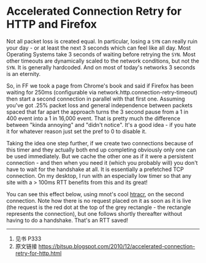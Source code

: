 # Accelerated Connection Retry for HTTP and Firefox

Not all packet loss is created equal. In particular, losing a `SYN` can really ruin your day - or at least the next 3 seconds which can feel like all day. Most Operating Systems take 3 seconds of waiting before retrying the `SYN`. Most other timeouts are dynamically scaled to the network conditions, but not the `SYN`. It is generally hardcoded. And on most of today's networks 3 seconds is an eternity.

So, in FF we took a page from Chrome's book and said if Firefox has been waiting for 250ms (configurable via network.http.connection-retry-timeout) then start a second connection in parallel with that first one. Assuming you've got .25% packet loss and general independence between packets spaced that far apart the approach turns the 3 second pause from a 1 in 400 event into a 1 in 16,000 event. That is pretty much the difference between "kinda annoying" and "didn't notice". It's a good idea - if you hate it for whatever reason just set the pref to 0 to disable it.

Taking the idea one step further, if we create two connections because of this timer and they actually both end up completing obviously only one can be used immediately. But we cache the other one as if it were a persistent connection - and then when you need it (which you probably will) you don't have to wait for the handshake at all. It is essentially a prefetched TCP connection. On my desktop, I run with an especially low timer so that any site with a > 100ms RTT benefits from this and its great!

You can see this effect below, using mnot's cool [htracr](https://github.com/mnot/htracr), on the second connection. Note how there is no request placed on it as soon as it is live (the request is the red dot at the top of the grey rectangle - the rectangle represents the connection), but one follows shortly thereafter without having to do a handshake. That's an RTT saved!

---
1. 见书 P333
2. 原文链接 https://bitsup.blogspot.com/2010/12/accelerated-connection-retry-for-http.html
